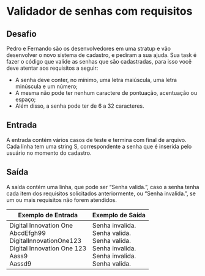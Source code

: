 # Validador de senhas com requisitos

## Desafio

Pedro e Fernando são os desenvolvedores em uma stratup e vão desenvolver o novo sistema de cadastro, e pediram a sua ajuda. Sua task é fazer o código que valide as senhas que são cadastradas, para isso você deve atentar aos requisitos a seguir:  

- A senha deve conter, no mínimo, uma letra maiúscula, uma letra minúscula e um número;  
- A mesma não pode ter nenhum caractere de pontuação, acentuação ou espaço;  
- Além disso, a senha pode ter de 6 a 32 caracteres.  

## Entrada

A entrada contém vários casos de teste e termina com final de arquivo. Cada linha tem uma string S, correspondente a senha que é inserida pelo usuário no momento do cadastro.  

## Saída

A saída contém uma linha, que pode ser “Senha valida.”, caso a senha tenha cada item dos requisitos solicitados anteriormente, ou “Senha invalida.”, se um ou mais requisitos não forem atendidos.  

| Exemplo de Entrada                                                                                               | Exemplo de Saída                                                                                         |
| ---------------------------------------------------------------------------------------------------------------- | -------------------------------------------------------------------------------------------------------- |
| Digital Innovation One<br>AbcdEfgh99<br>DigitalInnovationOne123<br>Digital Innovation One 123<br>Aass9<br>Aassd9 | Senha invalida.<br>Senha valida.<br>Senha valida.<br>Senha invalida.<br>Senha invalida.<br>Senha valida. |
